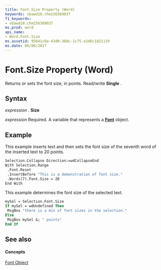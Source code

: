 ```yaml
---
title: Font.Size Property (Word)
keywords: vbawd10.chm156369037
f1_keywords:
- vbawd10.chm156369037
ms.prod: word
api_name:
- Word.Font.Size
ms.assetid: 95041c0a-43d0-368c-1c75-e2d6c1821119
ms.date: 06/08/2017
---
```



# Font.Size Property (Word)

Returns or sets the font size, in points. Read/write  **Single** .


## Syntax

 _expression_ . **Size**

 _expression_ Required. A variable that represents a **[Font](Word.Font.md)** object.


## Example

This example inserts text and then sets the font size of the seventh word of the inserted text to 20 points.


```vb
Selection.Collapse Direction:=wdCollapseEnd 
With Selection.Range 
 .Font.Reset 
 .InsertBefore "This is a demonstration of font size." 
 .Words(7).Font.Size = 20 
End With
```

This example determines the font size of the selected text.




```vb
mySel = Selection.Font.Size 
If mySel = wdUndefined Then 
 MsgBox "there is a mix of font sizes in the selection." 
Else 
 MsgBox mySel &; " points" 
End If
```


## See also


#### Concepts


[Font Object](Word.Font.md)

